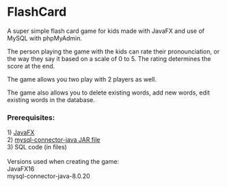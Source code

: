 # FlashCard
A super simple flash card game for kids made with JavaFX and use of MySQL with phpMyAdmin.

The person playing the game with the kids can rate their pronounciation, or the way they say it based on a scale of 0 to 5. The rating determines the score at the end.

The game allows you two play with 2 players as well.

The game also allows you to delete existing words, add new words, edit existing words in the database. 
<br/>
<h3> Prerequisites: </h3>
1) <a href ="https://openjfx.io/">JavaFX</a><br/>
2) <a href ="https://dev.mysql.com/downloads/connector/j/">mysql-connector-java JAR file</a><br/>
3) SQL code (in files) <br/>
<br/>
Versions used when creating the game: <br/>
JavaFX16<br/>
mysql-connector-java-8.0.20
